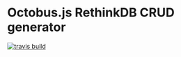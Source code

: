 # Octobus.js RethinkDB CRUD generator

[![travis build](https://img.shields.io/travis/viczam/octobus-rethinkdb.svg)](https://travis-ci.org/viczam/octobus-rethinkdb)

